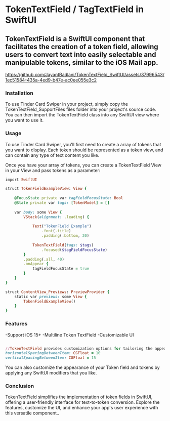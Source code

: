 # TokenTextField / TagTextField in SwiftUI

## TokenTextField is a SwiftUI component that facilitates the creation of a token field, allowing users to convert text into easily selectable and manipulable tokens, similar to the iOS Mail app.

https://github.com/JayantBadlani/TokenTextField_SwiftUI/assets/37996543/1ec51584-435a-4ed9-b47e-ac0ee055e3c2

### Installation
To use Tinder Card Swiper in your project, simply copy the TokenTextField_SupportFiles files folder into your project's source code. You can then import the TokenTextField class into any SwiftUI view where you want to use it.

### Usage
To use Tinder Card Swiper, you'll first need to create a array of tokens that you want to display. Each token should be represented as a token view, and can contain any type of text content you like.

Once you have your array of tokens, you can create a TokenTextField View in your View and pass tokens as a parameter:

```ruby
import SwiftUI

struct TokenFieldExampleView: View {
    
    @FocusState private var tagFieldFocusState: Bool
    @State private var tags: [TokenModel] = []
    
    var body: some View {
        VStack(alignment: .leading) {
            
            Text("TokenField Example")
                .font(.title)
                .padding(.bottom, 20)
            
            TokenTextField(tags: $tags)
                .focused($tagFieldFocusState)
        }
        .padding(.all, 40)
        .onAppear {
            tagFieldFocusState = true
        }
    }
}

struct ContentView_Previews: PreviewProvider {
    static var previews: some View {
        TokenFieldExampleView()
    }
}

```

### Features
-Support iOS 15+
-Multiline Token TextField
-Customizable UI

```ruby

//TokenTextField provides customization options for tailoring the appearance and behavior of your token field. Customize the UI and explore additional features as needed for your specific use case.
horizontalSpacingBetweenItem: CGFloat = 10
verticalSpacingBetweenItem: CGFloat = 15

```

You can also customize the appearance of your Token field and tokens by applying any SwiftUI modifiers that you like.

### Conclusion
TokenTextField simplifies the implementation of token fields in SwiftUI, offering a user-friendly interface for text-to-token conversion. Explore the features, customize the UI, and enhance your app's user experience with this versatile component..
